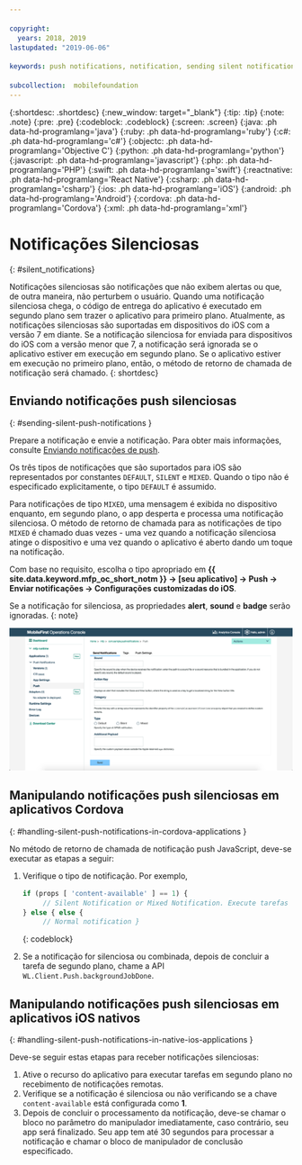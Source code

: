```yaml
---

copyright:
  years: 2018, 2019
lastupdated: "2019-06-06"

keywords: push notifications, notification, sending silent notifications

subcollection:  mobilefoundation
---
```


{:shortdesc: .shortdesc}
{:new_window: target="_blank"}
{:tip: .tip}
{:note: .note}
{:pre: .pre}
{:codeblock: .codeblock}
{:screen: .screen}
{:java: .ph data-hd-programlang='java'}
{:ruby: .ph data-hd-programlang='ruby'}
{:c#: .ph data-hd-programlang='c#'}
{:objectc: .ph data-hd-programlang='Objective C'}
{:python: .ph data-hd-programlang='python'}
{:javascript: .ph data-hd-programlang='javascript'}
{:php: .ph data-hd-programlang='PHP'}
{:swift: .ph data-hd-programlang='swift'}
{:reactnative: .ph data-hd-programlang='React Native'}
{:csharp: .ph data-hd-programlang='csharp'}
{:ios: .ph data-hd-programlang='iOS'}
{:android: .ph data-hd-programlang='Android'}
{:cordova: .ph data-hd-programlang='Cordova'}
{:xml: .ph data-hd-programlang='xml'}

# Notificações Silenciosas
{: #silent_notifications}

Notificações silenciosas são notificações que não exibem alertas ou que, de outra maneira, não perturbem o usuário. Quando uma notificação silenciosa chega, o código de entrega do aplicativo é executado em segundo plano sem trazer o aplicativo para primeiro plano. Atualmente, as notificações silenciosas são suportadas em dispositivos do iOS com a versão 7 em diante. Se a notificação silenciosa for enviada para dispositivos do iOS com a versão menor que 7, a notificação será ignorada se o aplicativo estiver em execução em segundo plano. Se o aplicativo estiver em execução no primeiro plano, então, o método de retorno de chamada de notificação será chamado.
{: shortdesc}

## Enviando notificações push silenciosas
{: #sending-silent-push-notifications }

Prepare a notificação e envie a notificação. Para obter mais informações, consulte [Enviando notificações de push](/docs/services/mobilefoundation?topic=mobilefoundation-send_push_notifications#send_push_notifications).

Os três tipos de notificações que são suportados para iOS são representados por constantes `DEFAULT`, `SILENT` e `MIXED`. Quando o tipo não é especificado explicitamente, o tipo `DEFAULT` é assumido.

Para notificações de tipo `MIXED`, uma mensagem é exibida no dispositivo enquanto, em segundo plano, o app desperta e processa uma notificação silenciosa. O método de retorno de chamada para as notificações de tipo `MIXED` é chamado duas vezes - uma vez quando a notificação silenciosa atinge o dispositivo e uma vez quando o aplicativo é aberto dando um toque na notificação.

Com base no requisito, escolha o tipo apropriado em **{{ site.data.keyword.mfp_oc_short_notm }} → [seu aplicativo] → Push → Enviar notificações → Configurações customizadas do iOS**.

Se a notificação for silenciosa, as propriedades **alert**, **sound** e **badge** serão ignoradas.
{: note}

![Configurando o tipo de notificação para notificações silenciosas do iOS no {{ site.data.keyword.mfp_oc_short_notm }}](images/notification-type-for-silent-notifications.png)

## Manipulando notificações push silenciosas em aplicativos Cordova
{: #handling-silent-push-notifications-in-cordova-applications }

No método de retorno de chamada de notificação push JavaScript, deve-se executar as etapas a seguir:

1. Verifique o tipo de notificação. Por exemplo,

   ```javascript
   if (props [ 'content-available' ] == 1) {
        // Silent Notification or Mixed Notification. Execute tarefas não da GUI aqui.
   } else { else {
        // Normal notification }
   ```
   {: codeblock}

2. Se a notificação for silenciosa ou combinada, depois de concluir a tarefa de segundo plano, chame a API `WL.Client.Push.backgroundJobDone`.

## Manipulando notificações push silenciosas em aplicativos iOS nativos
{: #handling-silent-push-notifications-in-native-ios-applications }

Deve-se seguir estas etapas para receber notificações silenciosas:

1. Ative o recurso do aplicativo para executar tarefas em segundo plano no recebimento de notificações remotas.
2. Verifique se a notificação é silenciosa ou não verificando se a chave `content-available` está configurada como **1**.
3. Depois de concluir o processamento da notificação, deve-se chamar o bloco no parâmetro do manipulador imediatamente, caso contrário, seu app será finalizado. Seu app tem até 30 segundos para processar a notificação e chamar o bloco de manipulador de conclusão especificado.
